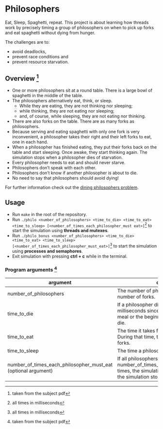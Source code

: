# Philosophers
Eat, Sleep, Spaghetti, repeat. This project is about learning how threads work by precisely timing a group of philosophers on when to pick up forks and eat spaghetti without dying from hunger.

The challenges are to:
- avoid deadlocks,
- prevent race conditions and
- prevent resource starvation.


## Overview [^1]
- One or more philosophers sit at a round table. There is a large bowl of spaghetti in the middle of the table.
- The philosophers alternatively eat, think, or sleep.
  - While they are eating, they are not thinking nor sleeping;
  - while thinking, they are not eating nor sleeping;
  - and, of course, while sleeping, they are not eating nor thinking.
- There are also forks on the table. There are as many forks as philosophers.
- Because serving and eating spaghetti with only one fork is very inconvenient, a philosopher takes their right and their left forks to eat, one in each hand.
- When a philosopher has finished eating, they put their forks back on the table and start sleeping. Once awake, they start thinking again. The simulation stops when a philosopher dies of starvation.
- Every philosopher needs to eat and should never starve.
- Philosophers don’t speak with each other.
- Philosophers don’t know if another philosopher is about to die.
- No need to say that philosophers should avoid dying!

For further information check out the [dining philosophers problem](https://en.wikipedia.org/wiki/Dining_philosophers_problem).

## Usage
- Run `make` in the root of the repository.
- Run `./philo <number_of_philosophers> <time_to_die> <time_to_eat> <time_to_sleep> [<number_of_times_each_philosopher_must eat>]`[^2] to start the simulation using **threads and mutexes**.
- Run `./philo_bonus <number_of_philosophers> <time_to_die> <time_to_eat> <time_to_sleep> [<number_of_times_each_philosopher_must_eat>]`[^2] to start the simulation using **processes and semaphores**.
- Exit simulation with pressing **ctrl + c** while in the terminal.

### Program arguments [^1]
| argument | description |
| -------- | ----------- |
| number_of_philosophers | The number of philosophers and also the number of forks. |
| time_to_die | If a philosopher didn’t start eating time_to_die milliseconds since the beginning of their last meal or the beginning of the simulation, they die. |
| time_to_eat | The time it takes for a philosopher to eat. During that time, they will need to hold two forks. |
| time_to_sleep | The time a philosopher will spend sleeping. |
| number_of_times_each_philosopher_must_eat (optional argument) | If all philosophers have eaten at least number_of_times_each_philosopher_must_eat times, the simulation stops. If not specified, the simulation stops when a philosopher dies. |



[^1]: taken from the subject pdf
[^2]: all times in milliseconds
